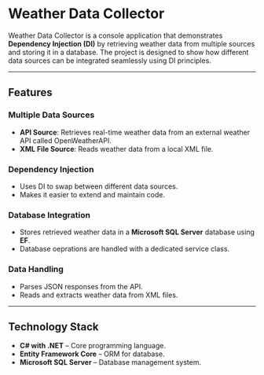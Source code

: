 # Weather Data Collector

Weather Data Collector is a console application that demonstrates **Dependency Injection (DI)**
by retrieving weather data from multiple sources and storing it in a database.
The project is designed to show how different data sources can be integrated seamlessly using DI principles.

---

## Features

### Multiple Data Sources
- **API Source**: Retrieves real-time weather data from an external weather API called OpenWeatherAPI.
- **XML File Source**: Reads weather data from a local XML file.

### Dependency Injection
- Uses DI to swap between different data sources.
- Makes it easier to extend and maintain code.

### Database Integration
- Stores retrieved weather data in a **Microsoft SQL Server** database using **EF**.
- Database oeprations are handled with a dedicated service class.

### Data Handling
- Parses JSON responses from the API.
- Reads and extracts weather data from XML files.

---

## Technology Stack

- **C# with .NET** – Core programming language.
- **Entity Framework Core** – ORM for database.
- **Microsoft SQL Server** – Database management system.
